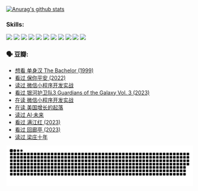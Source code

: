 
[![Anurag's github stats](https://github-readme-stats.vercel.app/api?username=w940853815)](https://github.com/anuraghazra/github-readme-stats)

### Skills:

<code><img height="32" src="https://cdn.jsdelivr.net/npm/simple-icons@v5/icons/python.svg"></code>
<code><img height="32" src="https://cdn.jsdelivr.net/npm/simple-icons@v5/icons/javascript.svg"></code>
<code><img height="32" src="https://cdn.jsdelivr.net/npm/simple-icons@v5/icons/django.svg"></code>
<code><img height="32" src="https://cdn.jsdelivr.net/npm/simple-icons@v5/icons/flask.svg"></code>
<code><img height="32" src="https://cdn.jsdelivr.net/npm/simple-icons@v5/icons/vuetify.svg"></code>
<code><img height="32" src="https://cdn.jsdelivr.net/npm/simple-icons@v5/icons/git.svg"></code>
<code><img height="32" src="https://cdn.jsdelivr.net/npm/simple-icons@v5/icons/docker.svg"></code>
<code><img height="32" src="https://cdn.jsdelivr.net/npm/simple-icons@v5/icons/postgresql.svg"></code>
<code><img height="32" src="https://cdn.jsdelivr.net/npm/simple-icons@v5/icons/elasticsearch.svg"></code>
<code><img height="32" src="https://cdn.jsdelivr.net/npm/simple-icons@v5/icons/macos.svg"></code>
<code><img height="32" src="https://cdn.jsdelivr.net/npm/simple-icons@v5/icons/linux.svg"></code>

### 🗣 豆瓣:

<!-- DOUBAN-ACTIVITIES:START -->
- [想看 单身汉 The Bachelor‎ (1999)](https://www.douban.com/people/136069238/status/4250318861/?_i=85117773)
- [看过 保你平安‎ (2022)](https://www.douban.com/people/136069238/status/4239139510/?_i=85117773)
- [读过 微信小程序开发实战](https://www.douban.com/people/136069238/status/4237321528/?_i=85117773)
- [看过 银河护卫队3 Guardians of the Galaxy Vol. 3‎ (2023)](https://www.douban.com/people/136069238/status/4236631849/?_i=85117773)
- [在读 微信小程序开发实战](https://www.douban.com/people/136069238/status/4230177692/?_i=85117773)
- [在读 美国增长的起落](https://www.douban.com/people/136069238/status/4220055912/?_i=85117773)
- [读过 AI·未来](https://www.douban.com/people/136069238/status/4220054171/?_i=85117773)
- [看过 满江红‎ (2023)](https://www.douban.com/people/136069238/status/4219146433/?_i=85117773)
- [看过 回廊亭‎ (2023)](https://www.douban.com/people/136069238/status/4215992758/?_i=85117773)
- [读过 梁庄十年](https://www.douban.com/people/136069238/status/4206664969/?_i=85117773)
<!-- DOUBAN-ACTIVITIES:END -->


![Snake animation](https://raw.githubusercontent.com/w940853815/w940853815/output/github-contribution-grid-snake.svg)

<!--
**w940853815/w940853815** is a ✨ _special_ ✨ repository because its `README.md` (this file) appears on your GitHub profile.

Here are some ideas to get you started:

- 🔭 I’m currently working on ...
- 🌱 I’m currently learning ...
- 👯 I’m looking to collaborate on ...
- 🤔 I’m looking for help with ...
- 💬 Ask me about ...
- 📫 How to reach me: ...
- 😄 Pronouns: ...
- ⚡ Fun fact: ...
-->

